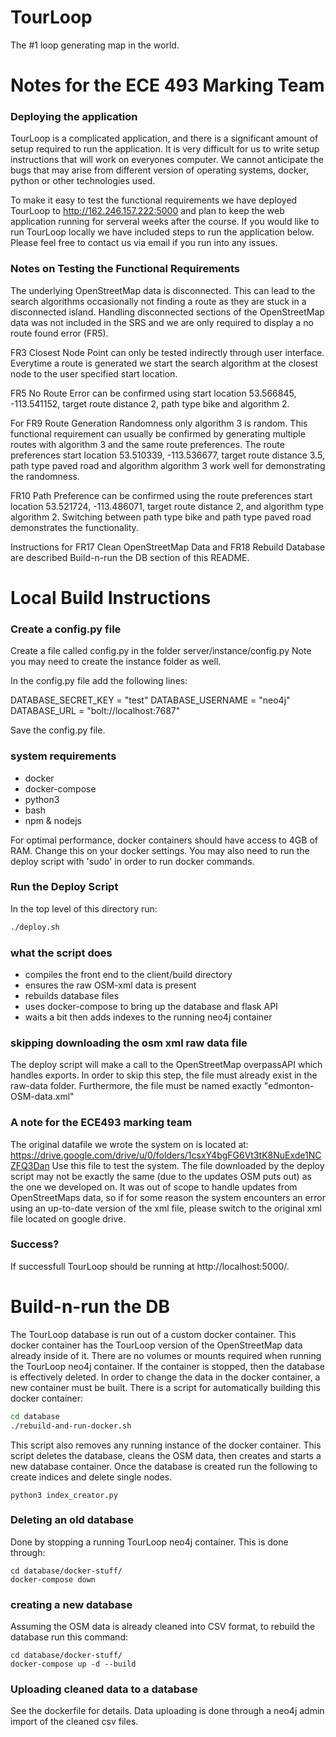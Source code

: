 # TourLoop

The #1 loop generating map in the world.

# Notes for the ECE 493 Marking Team

### Deploying the application

TourLoop is a complicated application, and there is a significant amount of setup required to run the application. It is very difficult for us to write setup instructions that will work on everyones computer. We cannot anticipate the bugs that may arise from different version of operating systems, docker, python or other technologies used.

To make it easy to test the functional requirements we have deployed TourLoop to http://162.246.157.222:5000 and plan to keep the web application running for serveral weeks after the course. If you would like to run TourLoop locally we have included steps to run the application below. Please feel free to contact us via email if you run into any issues.

### Notes on Testing the Functional Requirements

The underlying OpenStreetMap data is disconnected. This can lead to the search algorithms occasionally not finding a route as they are stuck in a disconnected island. Handling disconnected sections of the OpenStreetMap data was not included in the SRS and we are only required to display a no route found error (FR5).

FR3 Closest Node Point can only be tested indirectly through user interface. Everytime a route is generated we start the search algorithm at the closest node to the user specified start location.

FR5 No Route Error can be confirmed using start location 53.566845, -113.541152, target route distance 2, path type bike and algorithm 2.

For FR9 Route Generation Randomness only algorithm 3 is random. This functional requirement can usually be confirmed by generating multiple routes with algorithm 3 and the same route preferences. The route preferences start location 53.510339, -113.536677, target route distance 3.5, path type paved road and algorithm algorithm 3 work well for demonstrating the randomness.

FR10 Path Preference can be confirmed using the route preferences start location 53.521724, -113.486071, target route distance 2, and algorithm type algorithm 2. Switching between path type bike and path type paved road demonstrates the functionality.

Instructions for FR17 Clean OpenStreetMap Data and FR18 Rebuild Database are described Build-n-run the DB section of this README.

# Local Build Instructions

### Create a config.py file

Create a file called config.py in the folder server/instance/config.py
Note you may need to create the instance folder as well.

In the config.py file add the following lines:

DATABASE_SECRET_KEY = "test"
DATABASE_USERNAME = "neo4j"
DATABASE_URL = "bolt://localhost:7687"

Save the config.py file.

### system requirements

- docker
- docker-compose
- python3
- bash
- npm & nodejs

For optimal performance, docker containers should have access to 4GB of RAM. Change this on your docker settings.
You may also need to run the deploy script with 'sudo' in order to run docker commands.

### Run the Deploy Script

In the top level of this directory run:

```bash
./deploy.sh
```

### what the script does

- compiles the front end to the client/build directory
- ensures the raw OSM-xml data is present
- rebuilds database files
- uses docker-compose to bring up the database and flask API
- waits a bit then adds indexes to the running neo4j container

### skipping downloading the osm xml raw data file

The deploy script will make a call to the OpenStreetMap overpassAPI which handles exports.
In order to skip this step, the file must already exist in the raw-data folder.
Furthermore, the file must be named exactly "edmonton-OSM-data.xml"

### A note for the ECE493 marking team

The original datafile we wrote the system on is located at:
https://drive.google.com/drive/u/0/folders/1csxY4bgFG6Vt3tK8NuExde1NCZFQ3Dan
Use this file to test the system. The file downloaded by the deploy script may not be exactly the same (due to the updates OSM puts out) as the one we developed on.
It was out of scope to handle updates from OpenStreetMaps data, so if for some reason the system encounters an error using an up-to-date version of the xml file, please switch to the original xml file located on google drive.

### Success?

If successfull TourLoop should be running at http://localhost:5000/.

# Build-n-run the DB

The TourLoop database is run out of a custom docker container.
This docker container has the TourLoop version of the OpenStreetMap data already inside of it.
There are no volumes or mounts required when running the TourLoop neo4j container.
If the container is stopped, then the database is effectively deleted.
In order to change the data in the docker container, a new container must be built.
There is a script for automatically building this docker container:

```bash
cd database
./rebuild-and-run-docker.sh
```

This script also removes any running instance of the docker container.
This script deletes the database, cleans the OSM data, then creates and starts a new database container.
Once the database is created run the following to create indices and delete single nodes.

```
python3 index_creator.py
```

### Deleting an old database

Done by stopping a running TourLoop neo4j container.
This is done through:

```
cd database/docker-stuff/
docker-compose down
```

### creating a new database

Assuming the OSM data is already cleaned into CSV format, to rebuild the database run this command:

```
cd database/docker-stuff/
docker-compose up -d --build
```

### Uploading cleaned data to a database

See the dockerfile for details. Data uploading is done through a neo4j admin import of the cleaned csv files.
